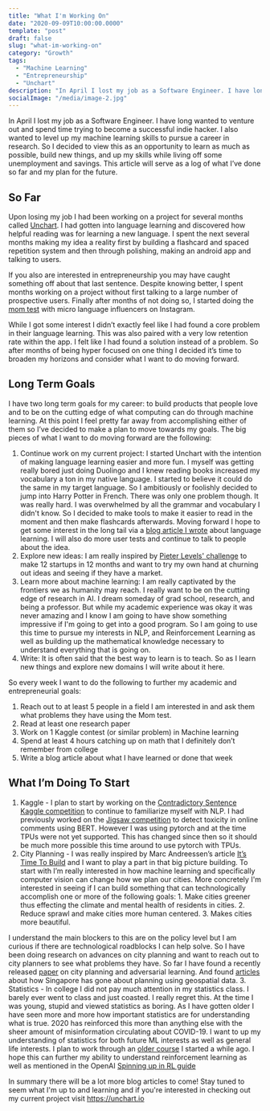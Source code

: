 ```yaml
---
title: "What I'm Working On"
date: "2020-09-09T10:00:00.0000"
template: "post"
draft: false
slug: "what-im-working-on"
category: "Growth"
tags:
  - "Machine Learning"
  - "Entrepreneurship"
  - "Unchart"
description: "In April I lost my job as a Software Engineer. I have long wanted to venture out and spend time trying to become a successful indie hacker. I also wanted to level up my machine learning skills to pursue a career in research. So I decided"
socialImage: "/media/image-2.jpg"
---
```

In April I lost my job as a Software Engineer. I have long wanted to venture out and spend time trying to become a successful indie hacker. I also wanted to level up my machine learning skills to pursue a career in research. So I decided to view this as an opportunity to learn as much as possible, build new things, and up my skills while living off some unemployment and savings. This article will serve as a log of what I’ve done so far and my plan for the future.

## So Far

Upon losing my job I had been working on a project for several months called [Unchart](https://unchart.io). I had gotten into language learning and discovered how helpful reading was for learning a new language. I spent the next several months making my idea a reality first by building a flashcard and spaced repetition system and then through polishing, making an android app and talking to users.

If you also are interested in entrepreneurship you may have caught something off about that last sentence. Despite knowing better, I spent months working on a project without first talking to a large number of prospective users. Finally after months of not doing so, I started doing the [mom test](http://momtestbook.com/) with micro language influencers on Instagram. 

While I got some interest I didn’t exactly feel like I had found a core problem in their language learning. This was also paired with a very low retention rate within the app. I felt like I had found a solution instead of a problem. So after months of being hyper focused on one thing I decided it’s time to broaden my horizons and consider what I want to do moving forward.

## Long Term Goals
I have two long term goals for my career: to build products that people love and to be on the cutting edge of what computing can do through machine learning. At this point I feel pretty far away from accomplishing either of them so I’ve decided to make a plan to move towards my goals. The big pieces of what I want to do moving forward are the following:

  1. Continue work on my current project: I started Unchart with the intention of making language learning easier and more fun. I myself was getting really bored just doing Duolingo and I knew reading books increased my vocabulary a ton in my native language. I started to believe it could do the same in my target language. So I ambitiously or foolishly decided to jump into Harry Potter in French. There was only one problem though. It was really hard. I was overwhelmed by all the grammar and vocabulary I didn't know. So I decided to make tools to make it easier to read in the moment and then make flashcards afterwards. Moving forward I hope to get some interest in the long tail via a [blog article I wrote](https://blog.unchart.io/posts/how-to-learn-a-language-on-your-own) about language learning. I will also do more user tests and continue to talk to people about the idea.
  2. Explore new ideas: I am really inspired by [Pieter Levels' challenge](https://levels.io/12-startups-12-months/) to make 12 startups in 12 months and want to try my own hand at churning out ideas and seeing if they have a market.
  3. Learn more about machine learning: I am really captivated by the frontiers we as humanity may reach. I really want to be on the cutting edge of research in AI. I dream someday of grad school, research, and being a professor. But while my academic experience was okay it was never amazing and I know I am going to have show something impressive if I'm going to get into a good program. So I am going to use this time to pursue my interests in NLP, and Reinforcement Learning as well as building up the mathematical knowledge necessary to understand everything that is going on.
  4. Write: It is often said that the best way to learn is to teach. So as I learn new things and explore new domains I will write about it here.

So every week I want to do the following to further my academic and entrepreneurial goals:
  1. Reach out to at least 5 people in a field I am interested in and ask them what problems they have using the Mom test.
  2. Read at least one research paper
  3. Work on 1 Kaggle contest (or similar problem) in Machine learning
  4. Spend at least 4 hours catching up on math that I definitely don’t remember from college
  5. Write a blog article about what I have learned or done that week

## What I’m Doing To Start
  1. Kaggle - I plan to start by working on the [Contradictory Sentence Kaggle competition](https://www.kaggle.com/c/contradictory-my-dear-watson) to continue to familiarize myself with NLP. I had previously worked on the [Jigsaw competition](https://www.kaggle.com/c/jigsaw-unintended-bias-in-toxicity-classification) to detect toxicity in online comments using BERT. However I was using pytorch and at the time TPUs were not yet supported. This has changed since then so it should be much more possible this time around to use pytorch with TPUs.
  2. City Planning - I was really inspired by Marc Andreessen’s article [It’s Time To Build](https://a16z.com/2020/04/18/its-time-to-build/) and I want to play a part in that big picture building. To start with I’m really interested in how machine learning and specifically computer vision can change how we plan our cities. More concretely I'm interested in seeing if I can build something that can technologically accomplish one or more of the following goals:
    1. Make cities greener thus effecting the climate and mental health of residents in cities.
    2. Reduce sprawl and make cities more human centered.
    3. Makes cities more beautiful.

  I understand the main blockers to this are on the policy level but I am curious if there are technological roadblocks I can help solve. So I have been doing research on advances on city planning and want to reach out to city planners to see what problems they have. So far I have found a recently released [paper](https://arxiv.org/pdf/2008.09912.pdf) on city planning and adversarial learning. And found [articles](https://www.brinknews.com/data-analytics-in-urban-planning-new-tools-for-old-problems/) about how Singapore has gone about planning using geospatial data.
  3. Statistics - In college I did not pay much attention in my statistics class. I barely ever went to class and just coasted. I really regret this. At the time I was young, stupid and viewed statistics as boring. As I have gotten older I have seen more and more how important statistics are for understanding what is true. 2020 has reinforced this more than anything else with the sheer amount of misinformation circulating about COVID-19. I want to up my understanding of statistics for both future ML interests as well as general life interests. I plan to work through an [older course](https://courses.edx.org/courses/course-v1:HarvardX+STAT110x+2T2017/course/) I started a while ago. I hope this can further my ability to understand reinforcement learning as well as mentioned in the OpenAI [Spinning up in RL guide](https://spinningup.openai.com/en/latest/spinningup/spinningup.html#the-right-background)

In summary there will be a lot more blog articles to come! Stay tuned to seem
what I'm up to and learning and if you're interested in checking out my current
project visit https://unchart.io
